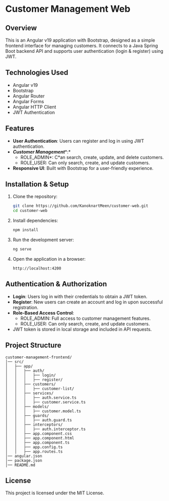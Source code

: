 # Customer Management Web

## Overview

This is an Angular v19 application with Bootstrap, designed as a simple frontend interface for managing customers. It connects to a Java Spring Boot backend API and supports user authentication (login & register) using JWT.

## Technologies Used

- Angular v19
- Bootstrap
- Angular Router
- Angular Forms
- Angular HTTP Client
- JWT Authentication

## Features

- **User Authentication**: Users can register and log in using JWT authentication.
- ***Customer Management***\*:\*
  - ROLE\_ADMIN\*: C\*an search, create, update, and delete customers.
  - ROLE\_USER: Can only search, create, and update customers.
- **Responsive UI**: Built with Bootstrap for a user-friendly experience.

## Installation & Setup

1. Clone the repository:
   ```sh
   git clone https://github.com/KanoknartMeen/customer-web.git
   cd customer-web
   ```
2. Install dependencies:
   ```sh
   npm install
   ```
3. Run the development server:
   ```sh
   ng serve
   ```
4. Open the application in a browser:
   ```
   http://localhost:4200
   ```

## Authentication & Authorization

- **Login**: Users log in with their credentials to obtain a JWT token.
- **Register**: New users can create an account and log in upon successful registration.
- **Role-Based Access Control**:
  - ROLE\_ADMIN: Full access to customer management features.
  - ROLE\_USER: Can only search, create, and update customers.
- JWT token is stored in local storage and included in API requests.

## Project Structure

```
customer-management-frontend/
│── src/
│   ├── app/
│   │   ├── auth/
│   │   │   ├── login/
│   │   │   ├── register/
│   │   ├── customers/
│   │   │   ├── customer-list/
│   │   ├── services/
│   │   │   ├── auth.service.ts
│   │   │   ├── customer.service.ts
│   │   ├── models/
│   │   │   ├── customer.model.ts
│   │   ├── guards/
│   │   │   ├── auth.guard.ts
│   │   ├── interceptors/
│   │   │   ├── auth.interceptor.ts
│   │   ├── app.component.css
│   │   ├── app.component.html
│   │   ├── app.component.ts
│   │   ├── app.config.ts
│   │   ├── app.routes.ts
│── angular.json
│── package.json
│── README.md
```

## License

This project is licensed under the MIT License.

